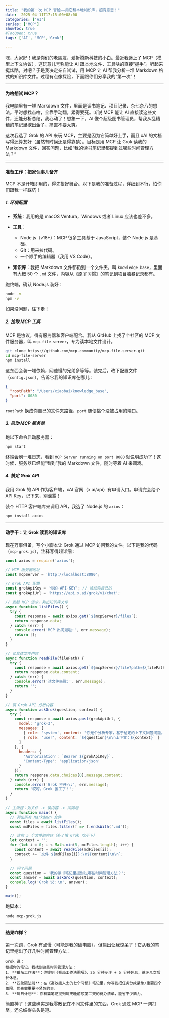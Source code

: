 ```yaml
---
title: "我的第一次 MCP 冒险——用它翻本地知识库，超有意思！"
date:  2025-04-11T17:15:00+08:00
categories: ['AI']
series: ['MCP']
ShowToc: true
#TocOpen: true
tags: ['AI', 'MCP','Grok']

---
```

嘿，大家好！我是你们的老朋友，爱折腾新科技的小白。最近我迷上了 MCP（模型上下文协议），这玩意儿号称能让 AI 跟本地文件、工具啥的直接“握手”。听起来挺炫酷，对吧？于是我决定亲自试试，用 MCP 让 AI 帮我分析一堆 Markdown 格式的知识库文件。过程有点像探险，下面跟你们分享我的“第一次”！

---

#### 为啥想试 MCP？

我电脑里有一堆 Markdown 文件，里面是读书笔记、项目记录、杂七杂八的想法。平时想找点啥，全靠手动翻，累得要死。听说 MCP 能让 AI 直接读这些文件，还能分析总结，我心动了！想象一下，AI 像个超级图书管理员，帮我从乱糟糟的笔记里挖出金子，简直不要太爽。

这次我选了 Grok 的 API 来玩 MCP，主要是因为它简单好上手，而且 xAI 的文档写得还算友好（虽然有时候还是得靠猜）。目标是用 MCP 让 Grok 读我的 Markdown 文件，回答问题，比如“我的读书笔记里都提到过哪些时间管理方法？”

---

#### 准备工作：把家伙事儿备齐

MCP 不是开箱即用的，得先搭好舞台。以下是我的准备过程，详细到不行，怕你们跟我一样踩坑！

##### 1. 环境配置

* **系统**：我用的是 macOS Ventura，Windows 或者 Linux 应该也差不多。
* **工具**：

  * Node.js（v18+）：MCP 很多工具基于 JavaScript，装个 Node.js 是基础。
  * Git：用来拉代码。
  * 一个顺手的编辑器（我用 VS Code）。
* **知识库**：我把 Markdown 文件都扔到一个文件夹，叫 `knowledge_base`，里面有大概 50 个 `.md` 文件，内容从《原子习惯》的笔记到项目脑暴记录都有。

跑终端，确认 Node.js 装好：

```bash
node -v
npm -v
```

如果没问题，往下走！

##### 2. 拉取 MCP 工具

MCP 是协议，得有服务器和客户端配合。我从 GitHub 上找了个社区的 MCP 文件服务器，叫 `mcp-file-server`，专为读本地文件设计。

```bash
git clone https://github.com/mcp-community/mcp-file-server.git
cd mcp-file-server
npm install
```

这东西会装一堆依赖，网速慢的兄弟多等等。装完后，改下配置文件（`config.json`），告诉它我的知识库在哪儿：

```json
{
  "rootPath": "/Users/xiaobai/knowledge_base",
  "port": 8080
}
```

`rootPath` 换成你自己的文件夹路径，`port` 随便挑个没被占用的端口。

##### 3. 启动 MCP 服务器

跑以下命令启动服务器：

```bash
npm start
```

终端会刷一堆日志，看到 `MCP Server running on port 8080` 就说明成功了！这时候，服务器已经能“看到”我的 Markdown 文件，随时等着 AI 来调戏。

##### 4. 搞定 Grok API

我用 Grok 的 API 作为客户端，xAI 官网（x.ai/api）有申请入口。申请完会给个 API Key，记下来，别泄露！

装个 HTTP 客户端库来调用 API，我选了 Node.js 的 `axios`：

```bash
npm install axios
```

---

#### 动手干：让 Grok 读我的知识库

现在万事俱备，写个小脚本让 Grok 通过 MCP 访问我的文件。以下是我的代码（`mcp-grok.js`），注释写得超详细：

```javascript
const axios = require('axios');

// MCP 服务器地址
const mcpServer = 'http://localhost:8080';

// Grok API 配置
const grokApiKey = '你的-API-KEY'; // 换成你自己的
const grokApiUrl = 'https://api.x.ai/grok/v1/chat';

// 发起 MCP 请求，列出知识库文件
async function listFiles() {
  try {
    const response = await axios.get(`${mcpServer}/files`);
    return response.data;
  } catch (err) {
    console.error('MCP 出问题啦:', err.message);
    return [];
  }
}

// 读具体文件内容
async function readFile(filePath) {
  try {
    const response = await axios.get(`${mcpServer}/file?path=${filePath}`);
    return response.data.content;
  } catch (err) {
    console.error('读文件失败:', err.message);
    return '';
  }
}

// 调 Grok API 分析内容
async function askGrok(question, context) {
  try {
    const response = await axios.post(grokApiUrl, {
      model: 'grok-3',
      messages: [
        { role: 'system', content: '你是个分析专家，基于给定的上下文回答问题。' },
        { role: 'user', content: `${question}\n\n上下文：${context}` }
      ]
    }, {
      headers: {
        'Authorization': `Bearer ${grokApiKey}`,
        'Content-Type': 'application/json'
      }
    });
    return response.data.choices[0].message.content;
  } catch (err) {
    console.error('Grok 不开心:', err.message);
    return '哎呀，Grok 罢工了！';
  }
}

// 主流程：列文件 -> 读内容 -> 问问题
async function main() {
  // 列出所有 Markdown 文件
  const files = await listFiles();
  const mdFiles = files.filter(f => f.endsWith('.md'));

  // 读前 5 个文件的内容（多了怕 Grok 吃不下）
  let context = '';
  for (let i = 0; i < Math.min(5, mdFiles.length); i++) {
    const content = await readFile(mdFiles[i]);
    context += `文件 ${mdFiles[i]}:\n${content}\n\n`;
  }

  // 问个问题
  const question = '我的读书笔记里提到过哪些时间管理方法？';
  const answer = await askGrok(question, context);
  console.log('Grok 说：\n', answer);
}

main();
```

跑脚本：

```bash
node mcp-grok.js
```

---

#### 结果咋样？

第一次跑，Grok 有点慢（可能是我的破电脑），但输出让我惊呆了！它从我的笔记里挖出了好几种时间管理方法：

```
Grok 说：
根据你的笔记，我找到这些时间管理方法：
1. **番茄工作法**：你提到《番茄工作法图解》，25 分钟专注 + 5 分钟休息，循环几次后长休息。
2. **四象限法则**：在《高效能人士的七个习惯》笔记里，你写到把任务分成紧急/重要四个象限，优先做重要不紧急的事。
3. **每日计划**：你有篇笔记提到每天睡前写第二天的待办清单，能省不少脑力。
```

简直神了！这些确实是我零散记在不同文件里的东西，Grok 通过 MCP 一网打尽，还总结得头头是道。